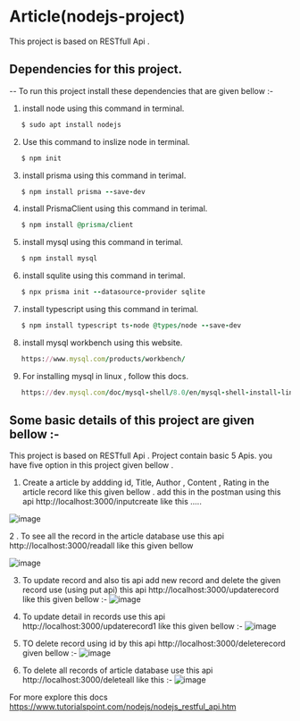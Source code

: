 # Article(nodejs-project)
This project is based on RESTfull Api .
## Dependencies for this project.
-- To run this project install these dependencies that are given bellow :-
1. install node using this command in terminal.
```ruby
   $ sudo apt install nodejs
```

2. Use this command to inslize node in terminal.
```ruby 
   $ npm init 
```

3. install prisma using this command in terimal.
```ruby 
   $ npm install prisma --save-dev
```

4. install PrismaClient using this command in terimal.
```ruby 
   $ npm install @prisma/client
```

5. install mysql using this command in terimal.
```ruby 
   $ npm install mysql
```

6. install squlite using this command in terimal.
```ruby 
   $ npx prisma init --datasource-provider sqlite
```

7. install typescript using this command in terimal.
```ruby $ npm init -y
   $ npm install typescript ts-node @types/node --save-dev
 ```
 
 8. install mysql workbench using this website.
 ```ruby
    https://www.mysql.com/products/workbench/
 ```
 
 9. For installing mysql in linux , follow this docs.
 ```ruby
    https://dev.mysql.com/doc/mysql-shell/8.0/en/mysql-shell-install-linux-quick.html
 ```

## Some basic details of this project are given bellow :-
 This project  is based on RESTfull Api . Project contain basic 5 Apis. you have five option in this project given bellow .
1. Create a article by addding id, Title, Author , Content , Rating in the  article record like this given bellow . add this in the       postman using this api http://localhost:3000/inputcreate  like this .....
 
 ![image](https://user-images.githubusercontent.com/116658648/205229977-b709b124-a885-4ed7-87d0-fb7f2de32595.png)

2 . To see all the record in the article database use this api http://localhost:3000/readall like this given bellow 

 ![image](https://user-images.githubusercontent.com/116658648/205230418-f67a2e64-4ea3-46c4-a86a-10a0d58eb208.png)

3.  To update record and also tis api add new record and delete the given record use (using put api) this api                http://localhost:3000/updaterecord like this given bellow :-
 ![image](https://user-images.githubusercontent.com/116658648/205230972-2a2ff931-cb32-4033-818b-a8329783de24.png)

4.  To update detail in records use this api http://localhost:3000/updaterecord1 like this given bellow :- 
 ![image](https://user-images.githubusercontent.com/116658648/205231664-9e622839-c545-489c-9ddd-5be79eae3e55.png)
 
5.  TO delete record using id by this api http://localhost:3000/deleterecord given bellow :- 
 ![image](https://user-images.githubusercontent.com/116658648/205232277-18c97934-257c-4f52-bdc0-7f56350446c4.png)
 
6.  To delete all records of article database use this api http://localhost:3000/deleteall like this :- 
 ![image](https://user-images.githubusercontent.com/116658648/205233174-46e8a2fe-2a07-4d30-8557-2de25e698da2.png)
 
For more explore this docs https://www.tutorialspoint.com/nodejs/nodejs_restful_api.htm 
